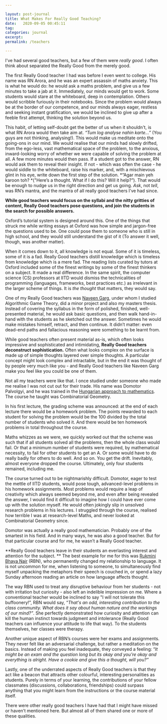 ```yaml
---

layout: post-journal
title: What Makes For Really Good Teaching?
date:   2020-09-05 00:45:11
tag: 
categories: journal
excerpt: 
permalink: /teachers

---
```


I've had several good teachers, but a few of them were *really good*. I often think about separated the Really Good from the merely good.

The first Really Good teacher I had was before I even went to college. His name was RN Arora, and he was an expert assassin of maths anxiety.  This is what he would do:  he would ask a maths problem, and give us a few minutes to take a jab at it. Immediately, our minds would get to work. Some students would stare at the whiteboard, deep in contemplation. Others would scribble furiously in their notebooks. Since the problem would always be at the border of our competence, and our minds always eager, restless and seeking instant gratification, we would  be inclined to give up after a feeble first attempt, thinking the solution beyond us.  

This habit, of letting self-doubt get the better of us when it shouldn't, is what RN Arora would  then take aim at. *“Tum log analyse nahin karte...”* (You guys are not thinking, analysing!). This would make us meditate onto the going-ons in our mind. We would realise that our minds had slowly drifted, from the ego-less, vast mathematical space of the problem, to the anxious, inward-looking worry of whether we were capable of solving the problem at all. 
A few more minutes would then pass.  If a student got to the answer, RN would ask them to reveal their insight. If not - which was often the case - he would siddle to the whiteboard, raise his marker, and, with a mischievous glint in his eye, write down the first step of the solution. *“Agar main yeh karoon toh? *("Here’s a thought. What if I do this? Will it help?”).  That would be enough to nudge us in the right direction and get us going.  *Ask*, not *tell*, was RN’s mantra, and the mantra of all really good teachers I’ve had since.

**While good teachers would focus on the syllabi and the nitty gritties of content, Really Good teachers pose questions, and join the students in the search for possible answers.** 

Oxford’s tutorial system is designed around this.  One of the things that struck me while writing essays at Oxford was how simple and jargon-free the questions used to be. One could pose them to someone who is still in high school, and they would still understand the gist of it (To answer it well, though, was another matter).

When it comes down to it, all knowledge is not equal. Some of it is timeless, some of it is a fad.  Really Good teachers distill knowledge which is timeless from knowledge which is a mere fad. The reading lists curated by tutors at Oxford included some of the finest writings by some of the finest thinkers on a subject. It made a real difference.  In the same spirit, the computer science (CS) professors at IITD would dismiss the technicalities of programming (languages, frameworks, best practices etc.) as irrelevant in the larger scheme of things. It is *the thought* that matters, they would say.  

One of my Really Good teachers was [Naveen Garg](https://en.wikipedia.org/wiki/Naveen_Garg?fbclid=IwAR0KYN66YkAPs0w_xFx0KwbbA6uT0EN-RXcDGJ_BjxtDLvk8dqLNZkrCOqc), under whom I studied Algorithmic Game Theory, did a minor project and also my masters thesis.  Instead of covering the syllabus in the form of polished, finished, well-presented material, he would ask basic questions, and then walk hand-in-hand with the students as he sketched out the answer. Sometimes he would make mistakes himself, retract, and then continue. It didn’t matter: even dead-end paths and fallacious reasoning were something to be learnt from. 

[^NG]: Some of his lectures on data structures are available online for wider consumption. Not very long ago, I had bookmarked one which exemplified his style of teaching. [Here](https://www.youtube.com/watch?v=KyMiqaA0ijM&feature=youtu.be&t=1742&fbclid=IwAR0KYN66YkAPs0w_xFx0KwbbA6uT0EN-RXcDGJ_BjxtDLvk8dqLNZkrCOqc) he walks the student through a fairly complex proof. And at the end [(54:07)](https://www.youtube.com/watch?v=KyMiqaA0ijM&feature=youtu.be&t=3243&fbclid=IwAR0KYN66YkAPs0w_xFx0KwbbA6uT0EN-RXcDGJ_BjxtDLvk8dqLNZkrCOqc), he is like viola!  "*So what have we done?  We have actually done a very sophisticated computation here. And you’ve also understood it. Isn’t that surprising?*”).


While good teachers often present material as-is, which often looks impressive and sophisticated and intimidating,  **Really Good teachers deconstruct sophistication.**   Often what looks complex on the surface is made up of simple thoughts layered over simple thoughts. A particular concept might look complex and intractable, but in the end it was thought of by people very much like you - and Really Good teachers like Naveen Garg make you feel like you could be one of them.

Not all my teachers were like that. I once studied under someone who made me realise I was not cut out for their trade. His name was  Domotor Palvolgyi, and he was trained in the [Hungarian approach to mathematics](https://blogs.ams.org/matheducation/2015/01/10/the-hungarian-approach-and-how-it-fits-the-american-educational-landscape/?fbclid=IwAR0KYN66YkAPs0w_xFx0KwbbA6uT0EN-RXcDGJ_BjxtDLvk8dqLNZkrCOqc). The course he taught was Combinatorial Geometry. 

In his first lecture, the grading scheme was announced: at the end of each lecture there would be a homework problem. The points rewarded to each student for solving the problem would be the 100 divided by the total number of students who solved it. And there would be ten homework problems in total throughout the course. 

Maths whizzes as we were, we quickly worked out that the scheme was such that if all students solved all the problems, then the whole class would fail. Or that a minimum number of students were required, by mathematical necessity, to fail for other students to get an A. Or some would have to do really badly for others to do well. And so on. You get the drift. Inevitably, almost everyone dropped the course. Ultimately, only four students remained, including me. 

The course turned out to be nightmarishly difficult.  Domotor, eager to test the mettle of IITD students, would pose tough, advanced-level problems in his homework assignments. Most problems would require a leap of creativity which always seemed beyond me, and even after being revealed the answer, I would find it difficult to imagine how I could have ever come up with the solution myself. He would often jokingly slip in unsolved research problems in his lectures. I struggled through the course,  realised how terrible I was at research-level Maths, and never looked at Combinatorial Geometry since.

Domotor was actually a really good mathematician. Probably one of the smartest in his field. And in many ways, he was also a good teacher. But for that particular course and for me, he wasn’t a Really Good teacher.

**Really Good teachers leave in their students an everlasting interest and attention for the subject. ** The best example for me for this was [Rukmini Bhaya Nair](https://en.wikipedia.org/wiki/Rukmini_Bhaya_Nair?fbclid=IwAR0KYN66YkAPs0w_xFx0KwbbA6uT0EN-RXcDGJ_BjxtDLvk8dqLNZkrCOqc) (RBN), who permanently changed my relationship to language.  It is not uncommon for me, when listening to someone, to simultaneously find myself unpacking the metaphors their speech is couched in, or spend a lazy Sunday afternoon reading an article on how language affects thought.


The way RBN used to treat any disruptive behaviour from her students - not with irritation but curiosity -  also left an indelible impression on me. Where a conventional teacher would be inclined to say "I will not tolerate this buffoonery!”,  RBN would say,  “*That's an odd, interesting contribution to the class community. What does it say about human nature and the workings of our mind?”*.  She perfectly demonstrated how curiosity and attention can kill the human instinct towards judgment and intolerance (Really Good teachers can influence your attitude to life that way). To the students themselves, her classes were therapy.   

Another unique aspect of RBN’s courses were her exams and assignments. They never felt like an adversarial challenge, but rather a meditation on the basics. Instead of making you feel inadequate, they conveyed a feeling: “*It might be an exam and the question long but its okay and you’re okay and everything is alright. Have a cookie and give this a thought, will you?”*

Lastly, one of the underrated aspects of Really Good teachers is that they act like a beacon that attracts other colourful, interesting personalities as students. Purely in terms of your learning, the contributions of your fellow classmates (discussions, collaborations, friendships) could surpass anything that you might learn from the instructions or the course material itself.

There were other really good teachers I have had that I might have missed or haven’t mentioned here. But almost all of them shared one or more of these qualities.



